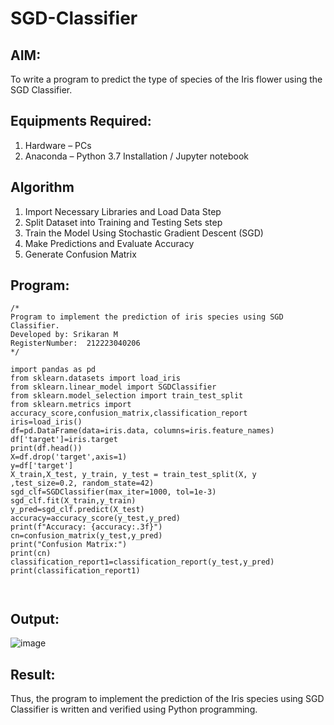 # SGD-Classifier
## AIM:
To write a program to predict the type of species of the Iris flower using the SGD Classifier.

## Equipments Required:
1. Hardware – PCs
2. Anaconda – Python 3.7 Installation / Jupyter notebook

## Algorithm
1. Import Necessary Libraries and Load Data Step
2. Split Dataset into Training and Testing Sets step
3. Train the Model Using Stochastic Gradient Descent (SGD)
4. Make Predictions and Evaluate Accuracy
5. Generate Confusion Matrix

## Program:
```
/*
Program to implement the prediction of iris species using SGD Classifier.
Developed by: Srikaran M
RegisterNumber:  212223040206
*/
```
```
import pandas as pd
from sklearn.datasets import load_iris
from sklearn.linear_model import SGDClassifier
from sklearn.model_selection import train_test_split
from sklearn.metrics import accuracy_score,confusion_matrix,classification_report
iris=load_iris()
df=pd.DataFrame(data=iris.data, columns=iris.feature_names)
df['target']=iris.target
print(df.head())
X=df.drop('target',axis=1)
y=df['target']
X_train,X_test, y_train, y_test = train_test_split(X, y ,test_size=0.2, random_state=42)
sgd_clf=SGDClassifier(max_iter=1000, tol=1e-3)
sgd_clf.fit(X_train,y_train)
y_pred=sgd_clf.predict(X_test)
accuracy=accuracy_score(y_test,y_pred)
print(f"Accuracy: {accuracy:.3f}")
cn=confusion_matrix(y_test,y_pred)
print("Confusion Matrix:")
print(cn)
classification_report1=classification_report(y_test,y_pred)
print(classification_report1)



```

## Output:

![image](https://github.com/user-attachments/assets/30e0374b-ab2d-46a9-a3d3-278376b4cc03)



## Result:
Thus, the program to implement the prediction of the Iris species using SGD Classifier is written and verified using Python programming.
